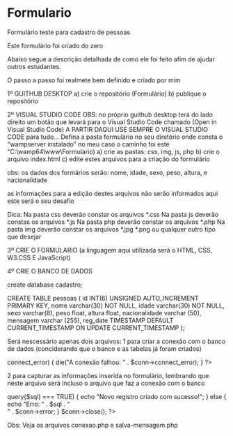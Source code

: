 # Formulario
 Formulário teste para cadastro de pessoas

 Este formulário foi criado do zero

 Abaixo segue a descrição detalhada de como ele foi feito afim de ajudar outros estudantes.

 O passo a passo foi realmete bem definido e criado por mim

1º GUITHUB DESKTOP 
a) crie o repositório (Formulário)
b) publique o repositório 

2º VISUAL STUDIO CODE
OBS: no próprio guithub desktop terá do lado direito um botão que levará para o Visual Studio Code chamado (Open in Visual Studio Code)
A PARTIR DAQUI USE SEMPRE O VISUAL STUDIO CODE para tudo...
Defina a pasta formulário no seu diretório onde consta o "wampserver instalado" no meu caso o caminho foi este "C:\wamp64\www\Formulario) 
a) crie as pastas: css, img, js, php
b) crie o arquivo index.html 
c) edite estes arquivos para a criação do formulário

obs: os dados dos formários serão: nome, idade, sexo, peso, altura, e nacionalidade

as informações para a edição destes arquivos não serão informados aqui este será o seu desafio

Dica:   Na pasta css deverão constar os arquivos *.css
        Na pasta js deverão constas os arquivos *.js
        Na pasta php deverão constar os arquivos *.php
        Na pasta img deverão constar os arquivos *.jpg *.png ou qualquer outro tipo que desejar


3º CRIE O FORMULARIO (a linguagem aqui utilizada será o HTML, CSS, W3.CSS E JavaScript)

4º CRIE O BANCO DE DADOS

create database cadastro;


CREATE TABLE pessoas (
id INT(6) UNSIGNED AUTO_INCREMENT PRIMARY KEY,
nome varchar(30) NOT NULL,
idade varchar(30) NOT NULL,
sexo varchar(8),
peso float,
altura float,
nacionalidade varchar (50),
mensagem varchar (255),
reg_date TIMESTAMP DEFAULT CURRENT_TIMESTAMP ON UPDATE CURRENT_TIMESTAMP
);



Será nescessário apenas dois arquivos:
1 para criar a conexão com o banco de dados (conciderando que o banco e as tabelas já foram criados)


<?php

$servidor = "localhost";
$usuario = "root";
$senha = "";
$dbname = "cadastro";


// Create connection
$conn = new mysqli($servidor, $usuario, $senha, $dbname);


// Check connection
if ($conn->connect_error) {
  die("A conexão falhou: " . $conn->connect_error);
}


?>


2 para capturar as informações inserida no formulário, lembrando que neste arquivo será incluso o arquivo que faz a conexão com o banco 

<?php

include_once ('conexao.php');

// Receive the data  
$nome = $_POST['nome'];
$idade = $_POST['idade'];
$sexo = $_POST['sexo'];
$peso = $_POST['peso'];
$altura = $_POST['altura'];
$nacionalidade = $_POST['nacionalidade'];
$mensagem = $_POST['mensagem'];


$sql = "INSERT INTO pessoas (nome, idade, sexo, peso, altura, nacionalidade, mensagem) 
VALUES ('$nome','$idade','$sexo','$peso','$altura','$nacionalidade','$mensagem')";


if ($conn->query($sql) === TRUE) {
  echo "Novo registro criado com sucesso!";
} else {
  echo "Erro: " . $sql . "<br>" . $conn->error;
}

$conn->close();


?>


Obs: Veja os arquivos conexao.php e salva-mensagem.php







